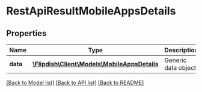 # RestApiResultMobileAppsDetails

## Properties
Name | Type | Description | Notes
------------ | ------------- | ------------- | -------------
**data** | [**\Flipdish\\Client\Models\MobileAppsDetails**](MobileAppsDetails.md) | Generic data object. | 

[[Back to Model list]](../README.md#documentation-for-models) [[Back to API list]](../README.md#documentation-for-api-endpoints) [[Back to README]](../README.md)


